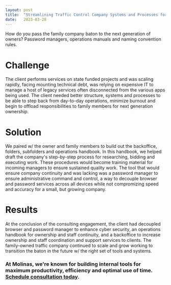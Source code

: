 ```yaml
---
layout: post
title:  "Streamlining Traffic Control Company Systems and Processes for Legacy Creation"
date:   2023-03-28
---
```


<p class="intro"><span class="dropcap">H</span>ow do you pass the family company baton to the next generation of owners? Password managers, operations manuals and naming convention rules.</p>

# Challenge
The client performs services on state funded projects and was scaling rapidly, facing mounting technical debt, was relying on expensive IT to manage a host of legacy services often disconnected from the various apps being used. The client needed better structure, systems and processes to be able to step back from day-to-day operations, minimize burnout and begin to offload responsibilities to family members for next generation ownership.

# Solution
We paired w/ the owner and family members to build out the backoffice, folders, subfolders and operations handbook. In this handbook, we helped draft the company's step-by-step process for researching, bidding and executing work. These procedures would become training material for incoming managers to ensure sustained quality work. The tool that would ensure company continuity and was lacking was a password manager to ensure administrative command and control, a way to decouple browser and password services across all devices while not compromizing speed and accuracy for a small, but growing company.

# Results
At the conclusion of the consulting engagement, the client had decoupled browser and password manager to enhance cyber security, an operations handbook for ownership and staff continuity, and a backoffice to increase ownership and staff coordination and support services to clients. The family-owned traffic company continued to scale and grow working to transition the baton in the future w/ the right set of tools and systems.

### At Molinas, we're known for building internal tools for maximum productivity, efficiency and optimal use of time. [Schedule consultation today](/contact).
